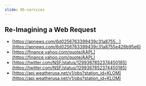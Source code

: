 ```yaml
---
slide: 05-services
---
```


## Re-Imagining a Web Request

- [https://apnews.com/6d0256763399439c31a8755...](https://apnews.com/6d0256763399439c31a8755e426b95e6)
- [https://finance.yahoo.com/quote/AAPL](https://finance.yahoo.com/quote/AAPL)
- [https://twitter.com/NSF/status/1299367852374450185](https://twitter.com/NSF/status/1299367852374450185)
- [https://api.weatherusa.net/v1/obs?station_id=KLOM](https://api.weatherusa.net/v1/obs?station_id=KLOM)
